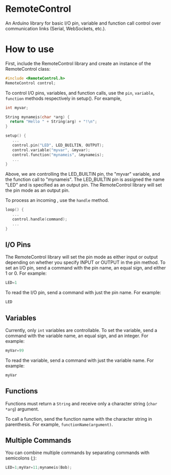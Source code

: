 # RemoteControl
An Arduino library for basic I/O pin, variable and function call control over communication links (Serial, WebSockets, etc.).

# How to use
First, include the RemoteControl library and create an instance of the RemoteControl class:
```cpp
#include <RemoteControl.h>
RemoteControl control;
```

To control I/O pins, variables, and function calls, use the ```pin```, ```variable```, ```function``` methods respectively in setup(). For example,

```cpp
int myvar;

String mynameis(char *arg) {
  return "Hello " + String(arg) + "!\n";
}

setup() {
   ... 
   control.pin("LED", LED_BUILTIN, OUTPUT);
   control.variable("myvar", &myvar);
   control.function("mynameis", &mynameis);
   ...
}
```
Above, we are controlling the LED_BUILTIN pin, the "myvar" variable, and the function call to "mynameis". The LED_BUILTIN pin is assigned the name "LED" and is specified as an output pin. The RemoteControl library will set the pin mode as an output pin.

To process an incoming , use the ```handle``` method.
```cpp
loop() {
   ...
   control.handle(command);
   ...
}
```

## I/O Pins

The RemoteControl library will set the pin mode as either input or output depending on whether you specify INPUT or OUTPUT in the pin method. To set an I/O pin, send a command with the pin name, an equal sign, and either 1 or 0. For example:
```cpp
LED=1
```

To read the I/O pin, send a command with just the pin name. For example:
```cpp
LED
```

## Variables
Currently, only ```int``` variables are controllable. To set the variable, send a command with the variable name, an equal sign, and an integer. For example:
```cpp
myVar=99
```

To read the variable, send a command with just the variable name. For example:
```cpp
myVar
```

## Functions
Functions must return a ```String``` and receive only a character string (```char *arg```) argument.

To call a function, send the function name with the character string in parenthesis. For example, ```functionName(argument)```.

## Multiple Commands
You can combine multiple commands by separating commands with semicolons (;):
```cpp
LED=1;myVar=11;mynameis(Bob);
```